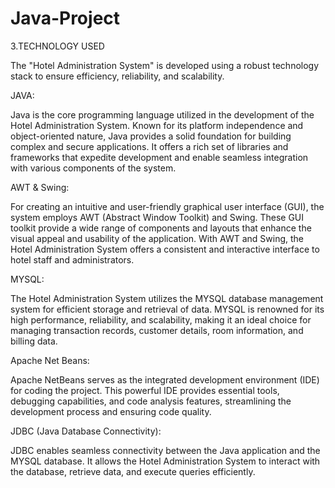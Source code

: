 # Java-Project
3.TECHNOLOGY USED


The "Hotel Administration System" is developed using a robust technology stack to ensure efficiency, reliability, and scalability.

JAVA: 

Java is the core programming language utilized in the development of the Hotel Administration System. Known for its platform independence and object-oriented nature, Java provides a solid foundation for building complex and secure applications. It offers a rich set of libraries and frameworks that expedite development and enable seamless integration with various components of the system.

AWT & Swing: 

For creating an intuitive and user-friendly graphical user interface (GUI), the system employs AWT (Abstract Window Toolkit) and Swing. These GUI toolkit provide a wide range of components and layouts that enhance the visual appeal and usability of the application. With AWT and Swing, the Hotel Administration System offers a consistent and interactive interface to hotel staff and administrators.

MYSQL:

 The Hotel Administration System utilizes the MYSQL database management system for efficient storage and retrieval of data. MYSQL is renowned for its high performance, reliability, and scalability, making it an ideal choice for managing transaction records, customer details, room information, and billing data.

Apache Net Beans:

 Apache NetBeans serves as the integrated development environment (IDE) for coding the project. This powerful IDE provides essential tools, debugging capabilities, and code analysis features, streamlining the development process and ensuring code quality.


JDBC (Java Database Connectivity): 

JDBC enables seamless connectivity between the Java application and the MYSQL database. It allows the Hotel Administration System to interact with the database, retrieve data, and execute queries efficiently.

